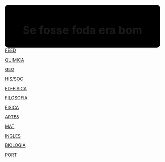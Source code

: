<html>
<head>
<style>
.header {
  background-color: #000000;
  padding: 20px 20px;
  overflow: hidden;
  text-align: center;
  float: center;
  text-align: center;
  padding: 20px;
  text-decoration: none;
  font-size: 18px;
  font-color: #F1F1F1;
  line-height: 25px;
  border-radius: 10px;
  
}

#col {
  column-count: 2;
  align-content: left;
}

}
container p { display: inline }

a {
	color: white;
	font-size: 30px;
	word-spacing: 30px;
}

body {
	background-color: powderblue;
	background-image: url("background.png");
	background-position: 80% 10%;
	}
	
h1   {
	color: white;
	font-size: 200%;
}

p    {
	color: white;
	font-size: 150%;
}

</style>
</head>
<body>

<div class="header">
	<h1>Se fosse foda era bom</h1>
</div>

<div id="col">
<a href="https://digital.cneceduca.com.br/" target="_blank">FEED</a><nobr>‎‎‎‏‏‎</nobr>
<p></p>
<a href="https://digital.cneceduca.com.br/t/andreia-denise" target="_blank">QUIMICA</a>
<p></p>
<a href="https://digital.cneceduca.com.br/t/cristian1957" target="_blank">GEO</a><nobr></nobr>
<p></p>
<a href="https://digital.cneceduca.com.br/t/deniseamgarten" target="_blank">HIS/SOC</a>
<p></p>
<a href="https://digital.cneceduca.com.br/t/Douglas" target="_blank">ED-FISICA</a><nobr>‎‎‎‏‏‎</nobr>
<p></p>
<a href="https://digital.cneceduca.com.br/t/gica" target="_blank">FILOSOFIA</a>
<p></p>
<p></p>
<a href="https://digital.cneceduca.com.br/t/leandro-weber" target="_blank">FISICA</a><nobr></nobr>
<p></p>
<a href="https://digital.cneceduca.com.br/t/Magdabertoni" target="_blank">ARTES</a>
<p></p>
<a href="https://digital.cneceduca.com.br/t/mauranegramado" target="_blank">MAT</a><nobr>‎‎‎‏‏‎</nobr>
<p></p>
<a href="https://digital.cneceduca.com.br/t/paollopiettro" target="_blank">INGLES</a>
<p></p>
<a href="https://digital.cneceduca.com.br/t/sabrinasironi" target="_blank">BIOLOGIA</a><nobr>‎‎‎‏‏‎</nobr>
<p></p>
<a href="https://digital.cneceduca.com.br/t/tatianegramado" target="_blank">PORT</a>
<p></p>
